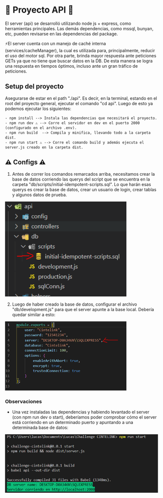 # 📡 Proyecto API 📡
El server (api) se desarrolló utilizando node js + express, como herramientas principales.
Las demás dependencias, como mssql, bunyan, etc, pueden revisarse en las dependencias del package.

⚡El server cuenta con un manejo de caché interna (services/cacheManager), la cual es utilizada para, principalmente, reducir el uso del motor sql.
Por otra parte, brinda mayor respuesta ante peticiones GETs ya que no tiene que buscar datos en la DB.
De esta manera se logra una respuesta en tiempos óptimos, incluso ante un gran tráfico de peticiones.

## Setup del proyecto
Asegurarse de estar en el path "./api". Es decir, en la terminal, estando en el root del proyecto general, ejecutar el comando "cd api". Luego de esto ya podemos ejecutar los siguientes:
```
- npm install --> Instala las dependencias que necesitará el proyecto.
- npm run dev ⚠ --> Corre el servidor en dev en el puerto 2000 (configurado en el archivo .env).
- npm run build  --> Compila y minifica, llevando todo a la carpeta dist.
- npm run start ⚠ --> Corre el comando build y además ejecuta el server.js creado en la carpeta dist.
```

## ⚠ Configs ⚠
1. Antes de correr los comandos remarcados arriba, necesitamos crear la base de datos corriendo las querys del script que se encuentra en la carpeta "db/scripts/initial-idempotent-scripts.sql". Lo que harán esas querys es crear la base de datos, crear un usuario de login, crear tablas y algunos datos de prueba.
<img alt="Lucas Jappert's LinkedIN" width="400px" src="https://github.com/LucasJappert/lucasjappert/blob/main/images/img5.PNG" />

2. Luego de haber creado la base de datos, configurar el archivo "db/development.js" para que el server apunte a la base local. Debería quedar similar a esto:
<img alt="Lucas Jappert's LinkedIN" width="400px" src="https://github.com/LucasJappert/lucasjappert/blob/main/images/img6.PNG" />


### Observaciones
- Una vez instaladas las dependencias y habiendo levantado el server (con npm run dev o start), deberíamos poder comprobar cómo el server está corriendo en un determinado puerto y apuntando a una determinada base de datos:
<img alt="Lucas Jappert's LinkedIN" width="600px" src="https://github.com/LucasJappert/lucasjappert/blob/main/images/img4.PNG" />

